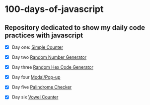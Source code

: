 ﻿# 100-days-of-javascript

## Repository dedicated to show my daily code practices with javascript

- [X] Day one: [Simple Counter](https://mattsilverio.github.io/100-days-of-javascript/Day_1/)
- [X] Day two [Random Number Generator](https://mattsilverio.github.io/100-days-of-javascript/Day_2/)
- [X] Day three [Random Hex Code Generator](https://mattsilverio.github.io/100-days-of-javascript/Day_3/)
- [X] Day four [Modal/Pop-up](https://mattsilverio.github.io/100-days-of-javascript/Day_4/)
- [X] Day five [Palindrome Checker](https://mattsilverio.github.io/100-days-of-javascript/Day_5/)
- [X] Day six  [Vowel Counter](https://mattsilverio.github.io/100-days-of-javascript/Day_6/)




